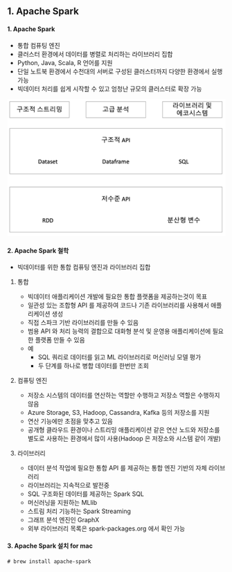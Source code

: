 ## 1. Apache Spark

#### 1. Apache Spark
* 통합 컴퓨팅 엔진
* 클러스터 환경에서 데이터를 병렬로 처리하는 라이브러리 집합
* Python, Java, Scala, R 언어를 지원
* 단일 노트북 환경에서 수천대의 서버로 구성된 클러스터까지 다양한 환경에서 실행 가능
* 빅데이터 처리를 쉽게 시작할 수 있고 엄청난 규모의 클러스터로 확장 가능

![Alt text](./images/01_spark_function.png "스파크 기능 구성")

#### 2. Apache Spark 철학
* 빅데이터를 위한 통합 컴퓨팅 엔진과 라이브러리 집합
1. 통합
    * 빅데이터 애플리케이션 개발에 필요한 통합 플랫폼을 제공하는것이 목표
    * 일관성 있는 조합형 API 를 제공하여 코드나 기존 라이브러리를 사용해서 애플리케이션 생성
    * 직접 스파크 기반 라이브러리를 만들 수 있음
    * 범용 API 와 처리 능력의 결합으로 대화형 분석 및 운영용 애플리케이션에 필요한 플랫폼 만들 수 있음
    * 예
        * SQL 쿼리로 데이터를 읽고 ML 라이브러리로 머신러닝 모델 평가
        * 두 단계를 하나로 병합 데이터를 한번만 조회
    
2. 컴퓨팅 엔진
    * 저장소 시스템의 데이터를 연산하는 역할만 수행하고 저장소 역할은 수행하지 않음
    * Azure Storage, S3, Hadoop, Cassandra, Kafka 등의 저장소를 지원
    * 연산 기능에만 초점을 맞추고 있음
    * 공개형 클라우드 환경이나 스트리밍 애플리케이션 같은 연산 노드와 저장소를 별도로 사용하는 환경에서 많이 사용(Hadoop 은 저장소와 시스템 같이 개발)
    
3. 라이브러리
    * 데이터 분석 작업에 필요한 통합 API 를 제공하는 통합 엔진 기반의 자체 라이브러리
    * 라이브러리는 지속적으로 발전중
    * SQL 구조화된 데이터를 제공하는 Spark SQL
    * 머신러닝을 지원하는 MLlib
    * 스트림 처리 기능하는 Spark Streaming
    * 그래프 분석 엔진인 GraphX
    * 외부 라이브러리 목록은 spark-packages.org 에서 확인 가능
    
#### 3. Apache Spark 설치 for mac
```
# brew install apache-spark
```

